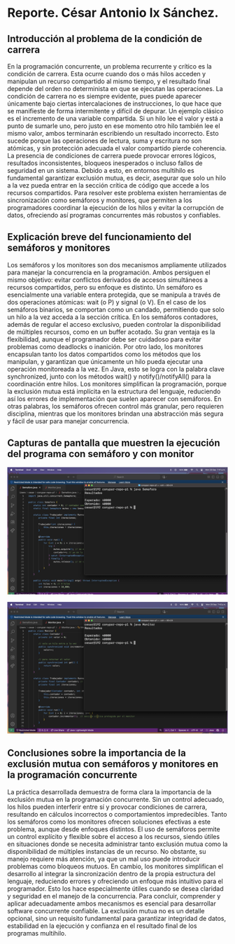 # Reporte. César Antonio Ix Sánchez.
## Introducción al problema de la condición de carrera
En la programación concurrente, un problema recurrente y crítico es la condición de carrera. Esta ocurre cuando dos o más hilos acceden y manipulan un recurso compartido al mismo tiempo, y el resultado final depende del orden no determinista 
en que se ejecutan las operaciones. La condición de carrera no es siempre evidente, pues puede aparecer únicamente bajo ciertas intercalaciones de instrucciones, lo que hace que se manifieste de forma intermitente y difícil de depurar.
Un ejemplo clásico es el incremento de una variable compartida. Si un hilo lee el valor y está a punto de sumarle uno, pero justo en ese momento otro hilo también lee el mismo valor, ambos terminarán escribiendo un resultado incorrecto.
Esto sucede porque las operaciones de lectura, suma y escritura no son atómicas, y sin protección adecuada el valor compartido pierde coherencia. La presencia de condiciones de carrera puede provocar errores lógicos, resultados inconsistentes, 
bloqueos inesperados o incluso fallos de seguridad en un sistema. Debido a esto, en entornos multihilo es fundamental garantizar exclusión mutua, es decir, asegurar que solo un hilo a la vez pueda entrar en la sección crítica de código que 
accede a los recursos compartidos. Para resolver este problema existen herramientas de sincronización como semáforos y monitores, que permiten a los programadores coordinar la ejecución de los hilos y evitar la corrupción de datos, ofreciendo 
así programas concurrentes más robustos y confiables.

## Explicación breve del funcionamiento del semáforos y monitores
Los semáforos y los monitores son dos mecanismos ampliamente utilizados para manejar la concurrencia en la programación. Ambos persiguen el mismo objetivo: evitar conflictos derivados de accesos simultáneos a recursos compartidos, pero su 
enfoque es distinto. Un semáforo es esencialmente una variable entera protegida, que se manipula a través de dos operaciones atómicas: wait (o P) y signal (o V). En el caso de los semáforos binarios, se comportan como un candado, permitiendo 
que solo un hilo a la vez acceda a la sección crítica. En los semáforos contadores, además de regular el acceso exclusivo, pueden controlar la disponibilidad de múltiples recursos, como en un buffer acotado. Su gran ventaja es la flexibilidad, 
aunque el programador debe ser cuidadoso para evitar problemas como deadlocks o inanición. Por otro lado, los monitores encapsulan tanto los datos compartidos como los métodos que los manipulan, y garantizan que únicamente un hilo pueda 
ejecutar una operación monitoreada a la vez. En Java, esto se logra con la palabra clave synchronized, junto con los métodos wait() y notify()/notifyAll() para la coordinación entre hilos. Los monitores simplifican la programación, porque la 
exclusión mutua está implícita en la estructura del lenguaje, reduciendo así los errores de implementación que suelen aparecer con semáforos.
En otras palabras, los semáforos ofrecen control más granular, pero requieren disciplina, mientras que los monitores brindan una abstracción más segura y fácil de usar para manejar concurrencia.

## Capturas de pantalla que muestren la ejecución del programa con semáforo y con monitor
![Captura que muestra la ejecución del programa que usa semáforos](assets/captura-semaforo.png)

![Captura que muestra la ejecución del programa que usa monitor](assets/captura-monitor.png)

## Conclusiones sobre la importancia de la exclusión mutua con semáforos y monitores en la programación concurrente
La práctica desarrollada demuestra de forma clara la importancia de la exclusión mutua en la programación concurrente. Sin un control adecuado, los hilos pueden interferir entre sí y provocar condiciones de carrera, resultando en cálculos 
incorrectos o comportamientos impredecibles. Tanto los semáforos como los monitores ofrecen soluciones efectivas a este problema, aunque desde enfoques distintos. El uso de semáforos permite un control explícito y flexible sobre el acceso a 
los recursos, siendo útiles en situaciones donde se necesita administrar tanto exclusión mutua como la disponibilidad de múltiples instancias de un recurso. No obstante, su manejo requiere más atención, ya que un mal uso puede introducir 
problemas como bloqueos mutuos. En cambio, los monitores simplifican el desarrollo al integrar la sincronización dentro de la propia estructura del lenguaje, reduciendo errores y ofreciendo un enfoque más intuitivo para el programador. Esto 
los hace especialmente útiles cuando se desea claridad y seguridad en el manejo de la concurrencia. Para concluir, comprender y aplicar adecuadamente ambos mecanismos es esencial para desarrollar software concurrente confiable. 
La exclusión mutua no es un detalle opcional, sino un requisito fundamental para garantizar integridad de datos, estabilidad en la ejecución y confianza en el resultado final de los programas multihilo.
